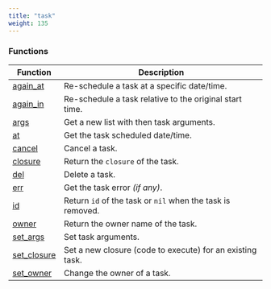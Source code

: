 ```yaml
---
title: "task"
weight: 135
---
```


### Functions

Function | Description
------ | -----------
[again_at](./again_at) | Re-schedule a task at a specific date/time.
[again_in](./again_in) | Re-schedule a task relative to the original start time.
[args](./set_args) | Get a new list with then task arguments.
[at](./at) | Get the task scheduled date/time.
[cancel](./cancel) | Cancel a task.
[closure](./closure) | Return the `closure` of the task.
[del](./del) | Delete a task.
[err](./err) | Get the task error *(if any)*.
[id](./id) | Return `id` of the task or `nil` when the task is removed.
[owner](./owner) | Return the owner name of the task.
[set_args](./set_args) | Set task arguments.
[set_closure](./set_args) | Set a new closure (code to execute) for an existing task.
[set_owner](./set_owner) | Change the owner of a task.
